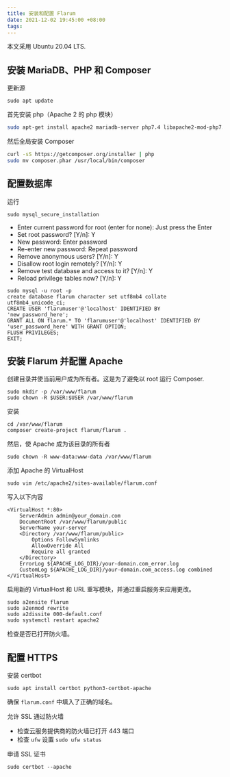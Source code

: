 ```yaml
---
title: 安装和配置 Flarum
date: 2021-12-02 19:45:00 +08:00
tags: 
---
```


本文采用 Ubuntu 20.04 LTS.

## 安装 MariaDB、PHP 和 Composer

更新源

```
sudo apt update
```

首先安装 php（Apache 2 的 php 模块）

```bash
sudo apt-get install apache2 mariadb-server php7.4 libapache2-mod-php7.4 php7.4-common php7.4-mbstring php7.4-xmlrpc php7.4-soap php7.4-mysql php7.4-gd php7.4-xml php7.4-curl php7.4-cli php7.4-zip php7.4-tokenizer wget unzip curl git -y
```

然后全局安装 Composer

```bash
curl -sS https://getcomposer.org/installer | php
sudo mv composer.phar /usr/local/bin/composer
```

## 配置数据库

运行

```
sudo mysql_secure_installation
```

- Enter current password for root (enter for none): Just press the Enter
- Set root password? [Y/n]: Y
- New password: Enter password
- Re-enter new password: Repeat password
- Remove anonymous users? [Y/n]: Y
- Disallow root login remotely? [Y/n]: Y
- Remove test database and access to it? [Y/n]:  Y
- Reload privilege tables now? [Y/n]:  Y

```
sudo mysql -u root -p
create database flarum character set utf8mb4 collate utf8mb4_unicode_ci;
CREATE USER 'flarumuser'@'localhost' IDENTIFIED BY 'new_password_here';
GRANT ALL ON flarum.* TO 'flarumuser'@'localhost' IDENTIFIED BY 'user_password_here' WITH GRANT OPTION;
FLUSH PRIVILEGES;
EXIT;
```

## 安装 Flarum 并配置 Apache

创建目录并使当前用户成为所有者。这是为了避免以 root 运行 Composer.

```
sudo mkdir -p /var/www/flarum
sudo chown -R $USER:$USER /var/www/flarum
```

安装

```
cd /var/www/flarum
composer create-project flarum/flarum .
```

然后，使 Apache 成为该目录的所有者

```
sudo chown -R www-data:www-data /var/www/flarum
```

添加 Apache 的 VirtualHost

```
sudo vim /etc/apache2/sites-available/flarum.conf
```

写入以下内容

```
<VirtualHost *:80>
    ServerAdmin admin@your_domain.com
    DocumentRoot /var/www/flarum/public
    ServerName your-server
    <Directory /var/www/flarum/public>
        Options FollowSymlinks
        AllowOverride All
        Require all granted
    </Directory>
    ErrorLog ${APACHE_LOG_DIR}/your-domain.com_error.log
    CustomLog ${APACHE_LOG_DIR}/your-domain.com_access.log combined
</VirtualHost>
```

启用新的 VirtualHost 和 URL 重写模块，并通过重启服务来应用更改。

```
sudo a2ensite flarum
sudo a2enmod rewrite
sudo a2dissite 000-default.conf
sudo systemctl restart apache2
```

检查是否已打开防火墙。

## 配置 HTTPS

安装 certbot

```
sudo apt install certbot python3-certbot-apache
```

确保 `flarum.conf` 中填入了正确的域名。

允许 SSL 通过防火墙

- 检查云服务提供商的防火墙已打开 443 端口
- 检查 `ufw` 设置 `sudo ufw status`

申请 SSL 证书

```
sudo certbot --apache
```

